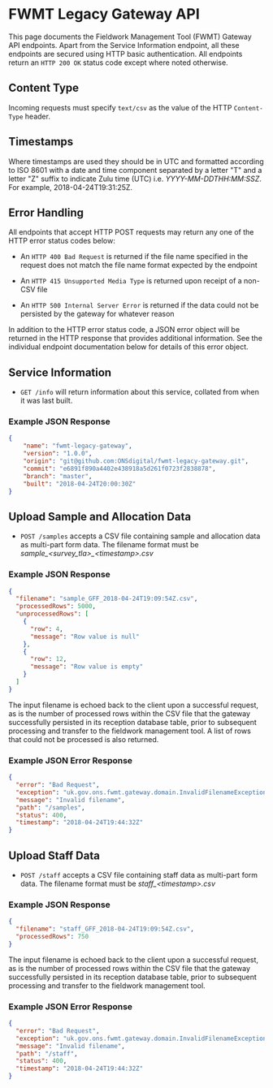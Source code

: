 # FWMT Legacy Gateway API
This page documents the Fieldwork Management Tool (FWMT) Gateway API endpoints. Apart from the Service Information endpoint, all these endpoints are secured using HTTP basic authentication. All endpoints return an `HTTP 200 OK` status code except where noted otherwise.

## Content Type
Incoming requests must specify `text/csv` as the value of the HTTP `Content-Type` header.

## Timestamps
Where timestamps are used they should be in UTC and formatted according to ISO 8601 with a date and time component separated by a letter "T" and a letter "Z" suffix to indicate Zulu time (UTC) i.e. *YYYY-MM-DDTHH:MM:SSZ*. For example, 2018-04-24T19:31:25Z.

## Error Handling
All endpoints that accept HTTP POST requests may return any one of the HTTP error status codes below:

* An `HTTP 400 Bad Request` is returned if the file name specified in the request does not match the file name format expected by the endpoint

* An `HTTP 415 Unsupported Media Type` is returned upon receipt of a non-CSV file

* An `HTTP 500 Internal Server Error` is returned if the data could not be persisted by the gateway for whatever reason

In addition to the HTTP error status code, a JSON error object will be returned in the HTTP response that provides additional information. See the individual endpoint documentation below for details of this error object.

## Service Information
* `GET /info` will return information about this service, collated from when it was last built.

### Example JSON Response
```json
{
    "name": "fwmt-legacy-gateway",
    "version": "1.0.0",
    "origin": "git@github.com:ONSdigital/fwmt-legacy-gateway.git",
    "commit": "e6891f890a4402e438918a5d261f0723f2838878",
    "branch": "master",
    "built": "2018-04-24T20:00:30Z"
}
```

## Upload Sample and Allocation Data
* `POST /samples` accepts a CSV file containing sample and allocation data as multi-part form data. The filename format must be *sample_&lt;survey_tla&gt;_&lt;timestamp&gt;.csv*

### Example JSON Response
```json
{
  "filename": "sample_GFF_2018-04-24T19:09:54Z.csv",
  "processedRows": 5000,
  "unprocessedRows": [
    {
      "row": 4,
      "message": "Row value is null"
    },
    {
      "row": 12,
      "message": "Row value is empty"
    }
  ]
}
```

The input filename is echoed back to the client upon a successful request, as is the number of processed rows within the CSV file that the gateway successfully persisted in its reception database table, prior to subsequent processing and transfer to the fieldwork management tool. A list of rows that could not be processed is also returned.

### Example JSON Error Response
```json
{
  "error": "Bad Request",
  "exception": "uk.gov.ons.fwmt.gateway.domain.InvalidFilenameException",
  "message": "Invalid filename",
  "path": "/samples",
  "status": 400,
  "timestamp": "2018-04-24T19:44:32Z"
}
```

## Upload Staff Data
* `POST /staff` accepts a CSV file containing staff data as multi-part form data. The filename format must be *staff_&lt;timestamp&gt;.csv*

### Example JSON Response
```json
{
  "filename": "staff_GFF_2018-04-24T19:09:54Z.csv",
  "processedRows": 750
}
```

The input filename is echoed back to the client upon a successful request, as is the number of processed rows within the CSV file that the gateway successfully persisted in its reception database table, prior to subsequent processing and transfer to the fieldwork management tool.

### Example JSON Error Response
```json
{
  "error": "Bad Request",
  "exception": "uk.gov.ons.fwmt.gateway.domain.InvalidFilenameException",
  "message": "Invalid filename",
  "path": "/staff",
  "status": 400,
  "timestamp": "2018-04-24T19:44:32Z"
}
```